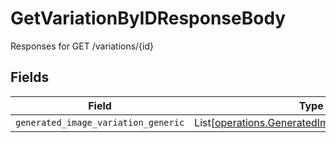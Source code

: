 # GetVariationByIDResponseBody

Responses for GET /variations/{id}


## Fields

| Field                                                                                                        | Type                                                                                                         | Required                                                                                                     | Description                                                                                                  |
| ------------------------------------------------------------------------------------------------------------ | ------------------------------------------------------------------------------------------------------------ | ------------------------------------------------------------------------------------------------------------ | ------------------------------------------------------------------------------------------------------------ |
| `generated_image_variation_generic`                                                                          | List[[operations.GeneratedImageVariationGeneric](../../models/operations/generatedimagevariationgeneric.md)] | :heavy_minus_sign:                                                                                           | N/A                                                                                                          |